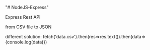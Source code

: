 "# NodeJS-Express" 

Express Rest API

from CSV file to JSON

different solution: 
  fetch('data.csv').then(res=>res.text()).then(data=>{console.log(data)})
